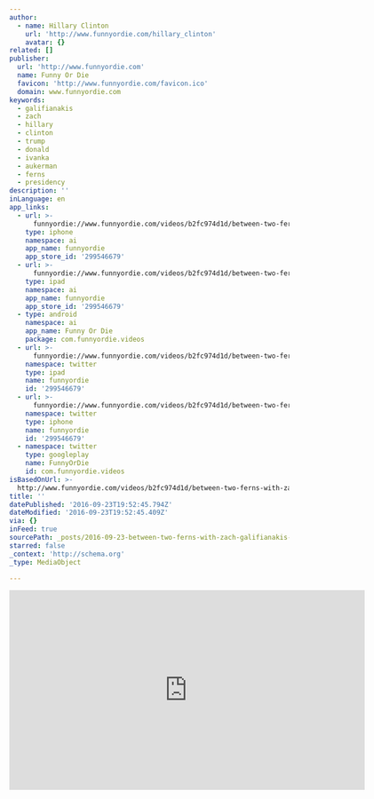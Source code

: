 ```yaml
---
author:
  - name: Hillary Clinton
    url: 'http://www.funnyordie.com/hillary_clinton'
    avatar: {}
related: []
publisher:
  url: 'http://www.funnyordie.com'
  name: Funny Or Die
  favicon: 'http://www.funnyordie.com/favicon.ico'
  domain: www.funnyordie.com
keywords:
  - galifianakis
  - zach
  - hillary
  - clinton
  - trump
  - donald
  - ivanka
  - aukerman
  - ferns
  - presidency
description: ''
inLanguage: en
app_links:
  - url: >-
      funnyordie://www.funnyordie.com/videos/b2fc974d1d/between-two-ferns-with-zach-galifianakis-hillary-clinton
    type: iphone
    namespace: ai
    app_name: funnyordie
    app_store_id: '299546679'
  - url: >-
      funnyordie://www.funnyordie.com/videos/b2fc974d1d/between-two-ferns-with-zach-galifianakis-hillary-clinton
    type: ipad
    namespace: ai
    app_name: funnyordie
    app_store_id: '299546679'
  - type: android
    namespace: ai
    app_name: Funny Or Die
    package: com.funnyordie.videos
  - url: >-
      funnyordie://www.funnyordie.com/videos/b2fc974d1d/between-two-ferns-with-zach-galifianakis-hillary-clinton
    namespace: twitter
    type: ipad
    name: funnyordie
    id: '299546679'
  - url: >-
      funnyordie://www.funnyordie.com/videos/b2fc974d1d/between-two-ferns-with-zach-galifianakis-hillary-clinton
    namespace: twitter
    type: iphone
    name: funnyordie
    id: '299546679'
  - namespace: twitter
    type: googleplay
    name: FunnyOrDie
    id: com.funnyordie.videos
isBasedOnUrl: >-
  http://www.funnyordie.com/videos/b2fc974d1d/between-two-ferns-with-zach-galifianakis-hillary-clinton
title: ''
datePublished: '2016-09-23T19:52:45.794Z'
dateModified: '2016-09-23T19:52:45.409Z'
via: {}
inFeed: true
sourcePath: _posts/2016-09-23-between-two-ferns-with-zach-galifianakis-hillary-clinton.md
starred: false
_context: 'http://schema.org'
_type: MediaObject

---
```

<iframe src="http://cdn.embedly.com/widgets/media.html?src=%2F%2Fwww.funnyordie.com%2Fembed%2Fb2fc974d1d&amp;url=http%3A%2F%2Fwww.funnyordie.com%2Fvideos%2Fb2fc974d1d%2Fbetween-two-ferns-with-zach-galifianakis-hillary-clinton&amp;image=http%3A%2F%2Fwww.funnyordie.com%2Fthumbnails%2Fb2fc974d1d%2Ffullsize&amp;key=b7d04c9b404c499eba89ee7072e1c4f7&amp;type=text%2Fhtml&amp;schema=funnyordie" width="640" height="360" scrolling="no" frameborder="0" allowfullscreen="" style=""></iframe>